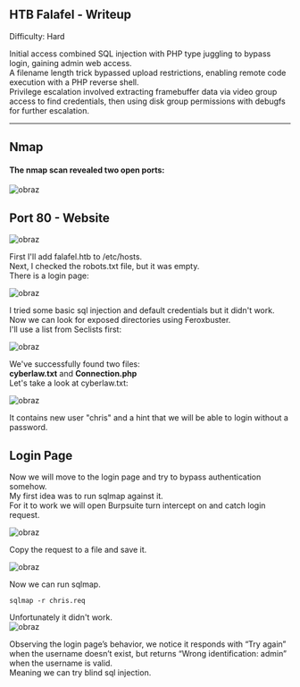 
## HTB Falafel - Writeup

Difficulty: Hard

Initial access combined SQL injection with PHP type juggling to bypass login, gaining admin web access.  
A filename length trick bypassed upload restrictions, enabling remote code execution with a PHP reverse shell.  
Privilege escalation involved extracting framebuffer data via video group access to find credentials, then using disk group permissions with debugfs for further escalation.  

---

## Nmap 

#### The nmap scan revealed two open ports:  

![obraz](https://github.com/user-attachments/assets/6a220eb0-32fb-4c58-8d9f-8083c92db1a3)  

## Port 80 - Website 

![obraz](https://github.com/user-attachments/assets/cc28b3db-36e5-430d-b2e6-36692437d945)  

First I'll add falafel.htb to /etc/hosts.  
Next, I checked the robots.txt file, but it was empty.  
There is a login page:

![obraz](https://github.com/user-attachments/assets/93a11112-192e-4ff5-bb5f-08f34c3ccc32)


I tried some basic sql injection and default credentials but it didn't work.  
Now we can look for exposed directories using Feroxbuster.  
I'll use a list from Seclists first:  

![obraz](https://github.com/user-attachments/assets/a5fcc7c1-d122-4e7f-85cf-d1f91871968f)  

We've successfully found two files:  
**cyberlaw.txt** and **Connection.php**  
Let's take a look at cyberlaw.txt:  

![obraz](https://github.com/user-attachments/assets/dd6749c1-254c-4514-8c70-a630d0578019)

It contains new user "chris" and a hint that we will be able to login without a password.  

## Login Page  

Now we will move to the login page and try to bypass authentication somehow.  
My first idea was to run sqlmap against it.  
For it to work we will open Burpsuite turn intercept on and catch login request.  

![obraz](https://github.com/user-attachments/assets/21bd2ea4-5493-49cb-8e1b-d1fde5c86063)  

Copy the request to a file and save it.  

![obraz](https://github.com/user-attachments/assets/8644f8a1-6a60-4cea-841d-bd449a9910b8)

Now we can run sqlmap.  
```
sqlmap -r chris.req
```

Unfortunately it didn't work.  
![obraz](https://github.com/user-attachments/assets/8033077d-5e31-4b1b-adc1-e74aa0214265)  

Observing the login page’s behavior, we notice it responds with “Try again” when the username doesn’t exist, but returns “Wrong identification: admin” when the username is valid.  
Meaning we can try blind sql injection.



 



































